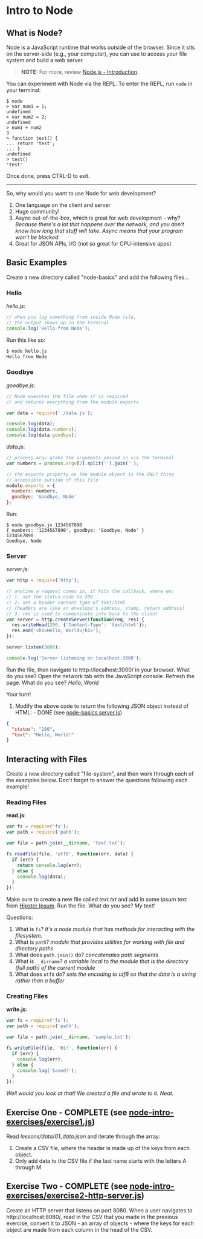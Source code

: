 # Intro to Node

## What is Node?

Node is a JavaScript runtime that works outside of the browser. Since it sits on the server-side (e.g., your computer), you can use to access your file system and build a web server.

> **NOTE:** For more, review [Node.js - Introduction](https://www.tutorialspoint.com/nodejs/nodejs_introduction.htm).

You can experiment with Node via the REPL. To enter the REPL, run `node` in your terminal:

```
$ node
> var num1 = 1;
undefined
> var num2 = 2;
undefined
> num1 + num2
3
> function test() {
... return 'test';
... }
undefined
> test()
'test'
```

Once done, press CTRL-D to exit.

---

So, why would you want to use Node for web development?

1. One language on the client and server
1. Huge community!
1. Async out-of-the-box, which is great for web development - why? _Because there's a lot that happens over the network, and you don't know how long that stuff will take. Async means that your program won't be blocked._
1. Great for JSON APIs, I/O (not so great for CPU-intensive apps)

## Basic Examples

Create a new directory called "node-basics" and add the following files...

### Hello

*hello.js*:

```javascript
// when you log something from inside Node file,
// the output shows up in the terminal
console.log('Hello from Node');
```

Run this like so:

```sh
$ node hello.js
Hello from Node
```

### Goodbye

*goodbye.js*:

```javascript
// Node executes the file when it is required
// and returns everything from the module.exports

var data = require('./data.js');

console.log(data);
console.log(data.numbers);
console.log(data.goodbye);
```

*data.js*:

```javascript
// process.argv grabs the arguments passed in via the terminal
var numbers = process.argv[2].split('').join('');

// the exports property on the module object is the ONLY thing
// accessible outside of this file
module.exports = {
  numbers: numbers,
  goodbye: 'Goodbye, Node'
};
```

Run:

```
$ node goodbye.js 1234567890
{ numbers: '1234567890', goodbye: 'Goodbye, Node' }
1234567890
Goodbye, Node
```

### Server

*server.js*:

```javascript
var http = require('http');

// anytime a request comes in, it hits the callback, where we:
// 1. set the status code to 200
// 2. set a header content type of text/html
// (headers are like an envelope's address, stamp, return address)
// 3. res is used to communicate info back to the client
var server = http.createServer(function(req, res) {
  res.writeHead(200, {'Content-Type': 'text/html'});
  res.end('<h1>Hello, World</h1>');
});

server.listen(3000);

console.log('Server listening on localhost:3000');
```

Run the file, then navigate to http://localhost:3000/ in your browser. What do you see? Open the network tab with the JavaScript console. Refresh the page. What do you see? _Hello, World_

Your turn!

1. Modify the above code to return the following JSON object instead of HTML: - DONE (see [node-basics server.js](node-basics/server.js))

  ```json
  {
    "status": "200",
    "text": "Hello, World!"
  }
  ```

## Interacting with Files

Create a new directory called "file-system", and then work through each of the examples below. Don't forget to answer the questions following each example!

### Reading Files

**read.js**:

```javascript
var fs = require('fs');
var path = require('path');

var file = path.join(__dirname, 'text.txt');

fs.readFile(file, 'utf8', function(err, data) {
  if (err) {
    return console.log(err);
  } else {
    console.log(data);
  }
});
```

Make sure to create a new file called *text.txt* and add in some ipsum text from [Hipster Ipsum](https://hipsum.co/). Run the file. What do you see? _My text!_

Questions:

1. What is `fs`? _It's a node module that has methods for interacting with the filesystem._
1. What is `path`? _module that provides utilities for working with file and directory paths_
1. What does `path.join()` do? _concatenates path segments_
1. What is `__dirname`? _a variable local to the module that is the directory (full path) of the current module_
1. What does `utf8` do? _sets the encoding to utf8 so that the data is a string rather than a buffer_

### Creating Files

**write.js**:

```javascript
var fs = require('fs');
var path = require('path');

var file = path.join(__dirname, 'sample.txt');

fs.writeFile(file, 'Hi!', function(err) {
  if (err) {
    console.log(err);
  } else {
    console.log('Saved!');
  }
});
```
_Well would you look at that! We created a file and wrote to it. Neat._

## Exercise One - COMPLETE (see [node-intro-exercises/exercise1.js](../node-intro-exercises/exercise1.js))

Read *lessons/data/01_data.json* and iterate through the array:

1. Create a CSV file, where the header is made up of the keys from each object.
1. Only add data to the CSV file if the last name starts with the letters A through M

## Exercise Two - COMPLETE (see [node-intro-exercises/exercise2-http-server.js](../node-intro-exercises/exercise2-http-server.js))

Create an HTTP server that listens on port 8080. When a user navigates to http://localhost:8080/, read in the CSV that you made in the previous exercise, convert it to JSON - an array of objects - where the keys for each object are made from each column in the head of the CSV.
